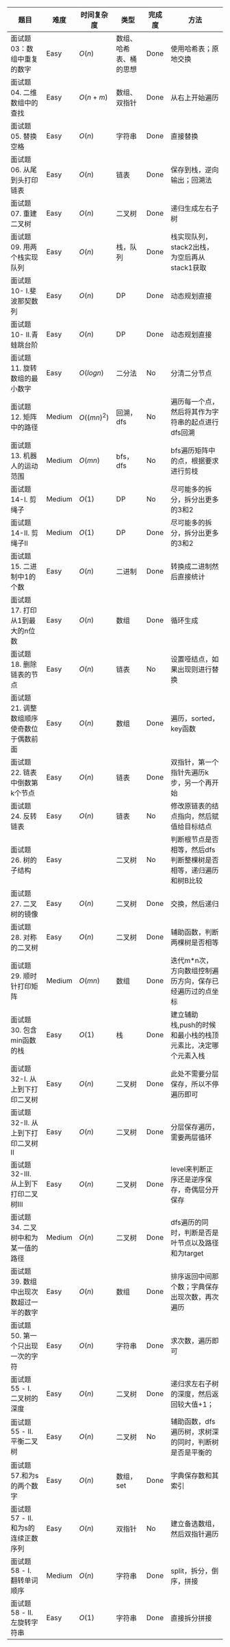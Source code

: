 
题目|难度|时间复杂度|类型|完成度|方法
--|--|--|--|--|--
面试题03：数组中重复的数字|Easy|$O(n)$|数组、哈希表、桶的思想|Done|使用哈希表；原地交换
面试题04. 二维数组中的查找|Easy|$O(n+m)$|数组、双指针|Done|从右上开始遍历
面试题05. 替换空格|Easy|$O(n)$|字符串|Done|直接替换
面试题06. 从尾到头打印链表|Easy|$O(n)$|链表|Done|保存到栈，逆向输出；回溯法
面试题07. 重建二叉树|Easy|$O(n)$|二叉树|Done|递归生成左右子树
面试题09. 用两个栈实现队列|Easy|$O(n)$|栈，队列|Done|栈实现队列，stack2出栈，为空后再从stack1获取
面试题10- I.斐波那契数列|Easy|$O(n)$|DP|Done|动态规划直接
面试题10- II.青蛙跳台阶|Easy|$O(n)$|DP|Done|动态规划直接
面试题11. 旋转数组的最小数字|Easy|$O(logn)$|二分法|No|分清二分节点
面试题12. 矩阵中的路径|Medium|$O((mn)^2)$|回溯，dfs|No|遍历每一个点，然后将其作为字符串的起点进行dfs回溯
面试题13. 机器人的运动范围|Medium|$O(mn)$|bfs，dfs|No|bfs遍历矩阵中的点，根据要求进行剪枝
面试题14-I. 剪绳子|Medium|$O(1)$|DP|No|尽可能多的拆分，拆分出更多的3和2
面试题14-II. 剪绳子II|Medium|$O(1)$|DP|Done|尽可能多的拆分，拆分出更多的3和2
面试题15. 二进制中1的个数|Easy|$O(n)$|二进制|Done|转换成二进制然后直接统计
面试题17. 打印从1到最大的n位数|Easy|$O(n)$|数组|Done|循环生成
面试题18. 删除链表的节点|Easy|$O(n)$|链表|No|设置哑结点，如果出现则进行替换
面试题21. 调整数组顺序使奇数位于偶数前面|Easy|$O(n)$|数组|Done|遍历，sorted，key函数
面试题22. 链表中倒数第k个节点|Easy|$O(n)$|链表|Done|双指针，第一个指针先遍历k步，另一个再开始
面试题24. 反转链表|Easy|$O(n)$|链表|No|修改原链表的结点指向，然后赋值给目标结点
面试题26. 树的子结构|Easy||二叉树|No|判断根节点是否相等，然后dfs判断整棵树是否相等，递归遍历和树B比较
面试题27. 二叉树的镜像|Easy|$O(n)$|二叉树|Done|交换，然后递归
面试题28. 对称的二叉树|Easy|$O(n)$|二叉树|Done|辅助函数，判断两棵树是否相等
面试题29. 顺时针打印矩阵|Medium|$O(mn)$|数组|Done|迭代m*n次，方向数组控制遍历方向，保存已经遍历过的点坐标
面试题30. 包含min函数的栈|Easy|$O(1)$|栈|Done|建立辅助栈,push的时候和最小栈的栈顶元素比，决定哪个元素入栈
面试题32-I. 从上到下打印二叉树|Easy|$O(n)$|二叉树|Done|此处不需要分层保存，所以不停遍历即可
面试题32-II. 从上到下打印二叉树II|Easy|$O(n)$|二叉树|Done|分层保存遍历，需要两层循环
面试题32-III. 从上到下打印二叉树III|Easy|$O(n)$|二叉树|Done|level来判断正序还是逆序保存，奇偶层分开保存
面试题34. 二叉树中和为某一值的路径|Medium|$O(n)$|二叉树|Done|dfs遍历的同时，判断是否是叶节点以及路径和为target
面试题39. 数组中出现次数超过一半的数字|Easy|$O(n)$|数组|Done|排序返回中间那个数；字典保存出现次数，再次遍历
面试题50. 第一个只出现一次的字符|Easy|$O(n)$|字符串|Done|求次数，遍历即可
面试题55 - I. 二叉树的深度|Easy|$O(n)$|二叉树|Done|递归求左右子树的深度，然后返回较大值+1；
面试题55 - II. 平衡二叉树|Easy|$O(n)$|二叉树|No|辅助函数，dfs遍历树，求树深的同时，判断树是否是平衡的
面试题57.和为s的两个数字|Easy|$O(n)$|数组，set|Done|字典保存数和其索引
面试题57 - II. 和为s的连续正数序列|Easy|$O(n)$|双指针|No|建立备选数组，然后双指针遍历
面试题58 - I. 翻转单词顺序|Medium|$O(n)$|字符串|Done|split，拆分，倒序，拼接
面试题58 - II. 左旋转字符串|Easy|$O(1)$|字符串|Done|直接拆分拼接








